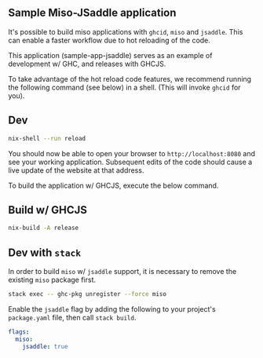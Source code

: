 ## Sample Miso-JSaddle application


It's possible to build miso applications with `ghcid`, `miso` and `jsaddle`. This can enable a faster workflow due to hot reloading of the code.

This application (sample-app-jsaddle) serves as an example of development w/ GHC, and releases with GHCJS.

To take advantage of the hot reload code features, we recommend running the following command (see below) in a shell. (This will invoke `ghcid` for you).

## Dev
```bash
nix-shell --run reload
```

You should now be able to open your browser to `http://localhost:8080` and see your working application. Subsequent edits of the code should cause a live update of the website at that address.

To build the application w/ GHCJS, execute the below command.

## Build w/ GHCJS
```bash
nix-build -A release
```

## Dev with `stack`

In order to build `miso` w/ `jsaddle` support, it is necessary to remove the existing `miso` package first.

```bash
stack exec -- ghc-pkg unregister --force miso
```

Enable the `jsaddle` flag by adding the following to your project's `package.yaml` file, then call `stack build`.

```yaml
flags:
  miso:
    jsaddle: true
```

